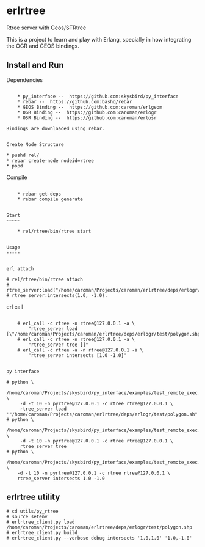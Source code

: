 erlrtree
========

Rtree server with Geos/STRtree

This is a project to learn and play with Erlang, specially in how integrating
the OGR and GEOS bindings.

Install and Run
---------------

Dependencies
~~~~~~~~~~~~

    * py_interface --  https://github.com:skysbird/py_interface
    * rebar --  https://github.com:basho/rebar
    * GEOS Binding --  https://github.com:caroman/erlgeom
    * OGR Binding --  https://github.com:caroman/erlogr
    * OSR Binding --  https://github.com:caroman/erlosr

Bindings are downloaded using rebar.


Create Node Structure
~~~~~~~~~~~~~~~~~~~~~

    * pushd rel/
    * rebar create-node nodeid=rtree
    * popd


Compile
~~~~~~~

    * rebar get-deps
    * rebar compile generate


Start
~~~~~

    * rel/rtree/bin/rtree start


Usage
-----


erl attach
~~~~~~~~~~

    # rel/rtree/bin/rtree attach
    # rtree_server:load("/home/caroman/Projects/caroman/erlrtree/deps/erlogr/test/polygon.shp").
    # rtree_server:intersects(1.0, -1.0).


erl call
~~~~~~~~
    
    # erl_call -c rtree -n rtree@127.0.0.1 -a \
        "rtree_server load [\"/home/caroman/Projects/caroman/erlrtree/deps/erlogr/test/polygon.shp\"']"
    # erl_call -c rtree -n rtree@127.0.0.1 -a \
        "rtree_server tree []"
    # erl_call -c rtree -a -n rtree@127.0.0.1 -a \
        "rtree_server intersects [1.0 -1.0]"


py interface
~~~~~~~~~~~~~

    # python \
         /home/caroman/Projects/skysbird/py_interface/examples/test_remote_exec.py \
         -d -t 10 -n pyrtree@127.0.0.1 -c rtree rtree@127.0.0.1 \
         rtree_server load '"/home/caroman/Projects/caroman/erlrtree/deps/erlogr/test/polygon.sh"'
    # python \
         /home/caroman/Projects/skysbird/py_interface/examples/test_remote_exec.py \
         -d -t 10 -n pyrtree@127.0.0.1 -c rtree rtree@127.0.0.1 \
         rtree_server tree 
    # python \
        /home/caroman/Projects/skysbird/py_interface/examples/test_remote_exec.py \
        -d -t 10 -n pyrtree@127.0.0.1 -c rtree rtree@127.0.0.1 \
        rtree_server intersects 1.0 -1.0


erlrtree utility
----------------

    # cd utils/py_rtree
    # source setenv
    # erlrtree_client.py load /home/caroman/Projects/caroman/erlrtree/deps/erlogr/test/polygon.shp
    # erlrtree_client.py build
    # erlrtree_client.py --verbose debug intersects '1.0,1.0' '1.0,-1.0'

